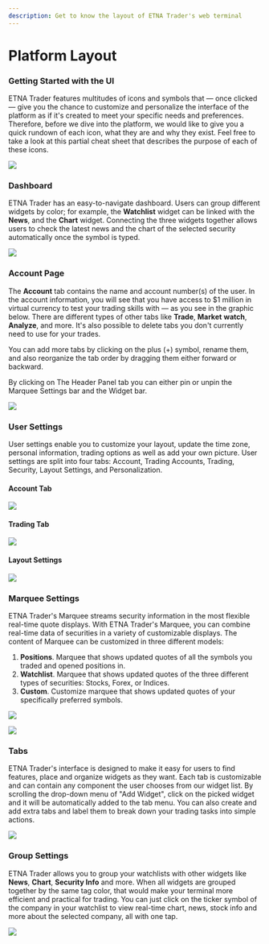 ```yaml
---
description: Get to know the layout of ETNA Trader's web terminal
---
```


# Platform Layout

### Getting Started with the UI

ETNA Trader features multitudes of icons and symbols that — once clicked — give you the chance to customize and personalize the interface of the platform as if it's created to meet your specific needs and preferences. Therefore, before we dive into the platform, we would like to give you a quick rundown of each icon, what they are and why they exist. Feel free to take a look at this partial cheat sheet that describes the purpose of each of these icons.

![](../../.gitbook/assets/screenshot-2019-04-24-at-14.35.34.png)

### Dashboard

ETNA Trader has an easy-to-navigate dashboard. Users can group different widgets by color; for example, the **Watchlist** widget can be linked with the **News**, and the **Chart** widget. Connecting the three widgets together allows users to check the latest news and the chart of the selected security automatically once the symbol is typed.

![](../../.gitbook/assets/screenshot-2019-04-24-at-14.36.33.png)

### Account Page

The **Account** tab contains the name and account number\(s\) of the user. In the account information, you will see that you have access to $1 million in virtual currency to test your trading skills with — as you see in the graphic below. There are different types of other tabs like **Trade**, **Market** **watch**, **Analyze**, and more. It's also possible to delete tabs you don't currently need to use for your trades.

You can add more tabs by clicking on the plus \(+\) symbol, rename them, and also reorganize the tab order by dragging them either forward or backward.

By clicking on The Header Panel tab you can either pin or unpin the Marquee Settings bar and the Widget bar.

![](../../.gitbook/assets/screenshot-2019-04-24-at-14.56.36.png)

### User Settings

User settings enable you to customize your layout, update the time zone, personal information, trading options as well as add your own picture. User settings are split into four tabs: Account, Trading Accounts, Trading, Security, Layout Settings, and Personalization.

#### Account Tab

![](../../.gitbook/assets/screenshot-2019-04-24-at-15.15.18.png)

#### Trading Tab

![](../../.gitbook/assets/screenshot-2019-04-24-at-15.15.48.png)

#### Layout Settings

![](../../.gitbook/assets/screenshot-2019-04-24-at-15.17.28.png)

### Marquee Settings

ETNA Trader's Marquee streams security information in the most flexible real-time quote displays. With ETNA Trader's Marquee, you can combine real-time data of securities in a variety of customizable displays. The content of Marquee can be customized in three different models:

1. **Positions**. Marquee that shows updated quotes of all the symbols you traded and opened positions in.
2. **Watchlist**. Marquee that shows updated quotes of the three different types of securities: Stocks, Forex, or Indices.
3. **Custom**. Customize marquee that shows updated quotes of your specifically preferred symbols.

![](../../.gitbook/assets/screenshot-2019-04-24-at-15.23.23.png)

![](../../.gitbook/assets/screenshot-2019-04-24-at-15.23.46.png)

### Tabs

ETNA Trader's interface is designed to make it easy for users to find features, place and organize widgets as they want. Each tab is customizable and can contain any component the user chooses from our widget list. By scrolling the drop-down menu of "Add Widget", click on the picked widget and it will be automatically added to the tab menu. You can also create and add extra tabs and label them to break down your trading tasks into simple actions.

![](../../.gitbook/assets/screenshot-2019-04-24-at-15.31.13.png)

### Group Settings

ETNA Trader allows you to group your watchlists with other widgets like **News**, **Chart**, **Security Info** and more. When all widgets are grouped together by the same tag color, that would make your terminal more efficient and practical for trading. You can just click on the ticker symbol of the company in your watchlist to view real-time chart, news, stock info and more about the selected company, all with one tap.

![](../../.gitbook/assets/screenshot-2019-04-24-at-15.32.11.png)

